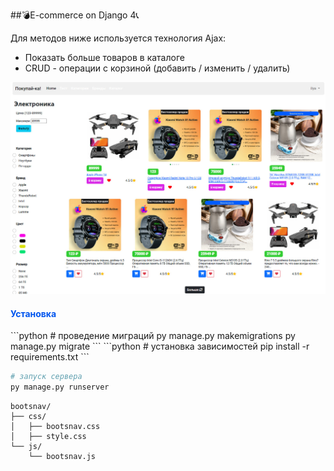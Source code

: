 ##:bomb:E-commerce on Django 4:telephone_receiver:

Для методов ниже используется технология Ajax:
+ Показать больше товаров в каталоге
+ CRUD - операции с корзиной (добавить / изменить / удалить)

![Описание](https://raw.githubusercontent.com/stishka1/django-shop/develop/main/static/media/images/readme_img1.jpg)
<br>

<h4 class="my-3 d-flex justify-content-center" style="font-weight: bold;color: #05e;">Установка</h4>
```python
# проведение миграций
py manage.py makemigrations
py manage.py migrate
```
```python
# установка зависимостей
pip install -r requirements.txt
```

```python
# запуск сервера
py manage.py runserver
```


```
bootsnav/
├── css/
│   ├── bootsnav.css
│   ├── style.css
└── js/
    └── bootsnav.js
```
